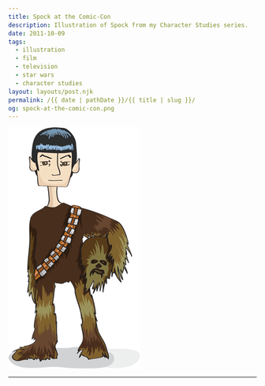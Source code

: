 ```yaml
---
title: Spock at the Comic-Con
description: Illustration of Spock from my Character Studies series.
date: 2011-10-09
tags: 
  - illustration
  - film
  - television
  - star wars
  - character studies
layout: layouts/post.njk
permalink: /{{ date | pathDate }}/{{ title | slug }}/
og: spock-at-the-comic-con.png
---
```


<p class="center">
  <img src="/img/spock-at-the-comic-con.png" alt="Spock dressed as Chewie" style="max-width: 280px" />
</p>

---
